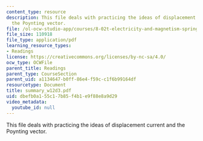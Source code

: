 ```yaml
---
content_type: resource
description: This file deals with practicing the ideas of displacement current and
  the Poynting vector.
file: /ol-ocw-studio-app/courses/8-02t-electricity-and-magnetism-spring-2005/dbefb0a155c17b85f4b1e9f88e8a9d29_summary_w12d3.pdf
file_size: 110918
file_type: application/pdf
learning_resource_types:
- Readings
license: https://creativecommons.org/licenses/by-nc-sa/4.0/
ocw_type: OCWFile
parent_title: Readings
parent_type: CourseSection
parent_uid: a1134647-b0ff-86e4-f59c-c1f6b99164df
resourcetype: Document
title: summary_w12d3.pdf
uid: dbefb0a1-55c1-7b85-f4b1-e9f88e8a9d29
video_metadata:
  youtube_id: null
---
```

This file deals with practicing the ideas of displacement current and the Poynting vector.